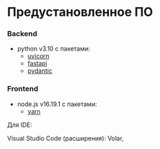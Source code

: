 # Предустановленное ПО

### Backend
- python v3.10 с пакетами:
  - [uvicorn](https://www.uvicorn.org/)
  - [fastapi](https://fastapi.tiangolo.com/)
  - [pydantic](https://docs.pydantic.dev/)

### Frontend
- node.js v16.19.1 с пакетами:
  - [yarn](https://yarnpkg.com/)

Для IDE:

Visual Studio Code (расширения): Volar,
